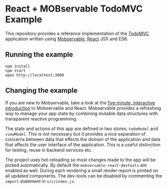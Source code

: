 # React + MOBservable TodoMVC Example

This repository provides a reference implementation of the [TodoMVC]() application written using [Mobservable](https://mweststrate.github.io/mobservable), [React](https://facebook.github.io/react) JSX and ES6.

## Running the example

```
npm install
npm start
open http://localhost:3000
```

## Changing the example

If you are new to Mobservable, take a look at the [five minute, interactive introduction](https://mweststrate.github.io/mobservable/getting-started.html) to Mobservable and React. Mobservable provides a refreshing way to manage your app state by combining mutable data structures with transparent reactive programming.

The state and actions of this app are defined in two stores; `todoModel` and `viewModel`.
This is not necessary but it provides a nice separation of concerns between data that effects the domain of the application and data that affects the user interface of the application.
This is a useful distinction for testing, reuse in backend services etc.

The project uses hot-reloading so most changes made to the app will be picked automatically.
By default the `mobservable-react-devtools` are enabled as well. During each rendering a small render report is printed on all updated components.
The dev-tools can be disabled by commenting the `import` statement in `src/index.js`.
